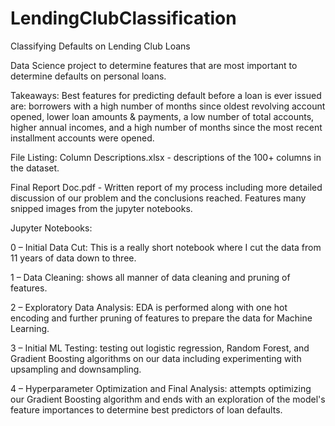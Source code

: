 # LendingClubClassification
 Classifying Defaults on Lending Club Loans

Data Science project to determine features that are most important to determine defaults on personal loans.

Takeaways: Best features for predicting default before a loan is ever issued are: borrowers with a high number of months since oldest revolving account opened, lower loan amounts & payments, a low number of total accounts, higher annual incomes, and a high number of months since the most recent installment accounts were opened.

File Listing:
Column Descriptions.xlsx - descriptions of the 100+ columns in the dataset.

Final Report Doc.pdf - Written report of my process including more detailed discussion of our problem and the conclusions reached. Features many snipped images from the jupyter notebooks.

Jupyter Notebooks:

0 – Initial Data Cut: This is a really short notebook where I cut the data from 11 years of data down to
three.

1 – Data Cleaning: shows all manner of data cleaning and pruning of features.

2 – Exploratory Data Analysis: EDA is performed along with one hot encoding and further pruning of features to prepare the data for Machine Learning.

3 – Initial ML Testing: testing out logistic regression, Random Forest, and Gradient Boosting algorithms on our data including experimenting with upsampling and downsampling.

4 – Hyperparameter Optimization and Final Analysis: attempts optimizing our Gradient Boosting algorithm and ends with an exploration of the model's feature importances to determine best predictors of loan defaults.
